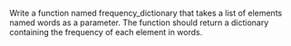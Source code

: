 Write a function named frequency_dictionary that takes a list of elements named words as a parameter. The function should return a dictionary containing the frequency of each element in words.